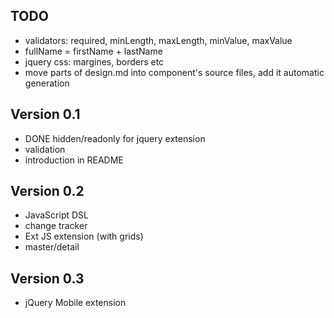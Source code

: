 ## TODO

* validators: required, minLength, maxLength, minValue, maxValue
* fullName = firstName + lastName
* jquery css: margines, borders etc
* move parts of design.md into component's source files, add it automatic generation

## Version 0.1

* DONE hidden/readonly for jquery extension
* validation
* introduction in README

## Version 0.2

* JavaScript DSL
* change tracker
* Ext JS extension (with grids)
* master/detail

## Version 0.3

* jQuery Mobile extension
